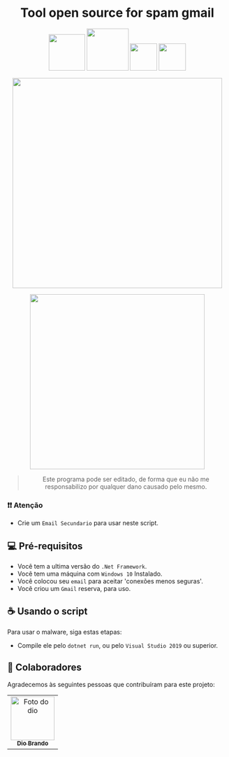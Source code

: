 <h1 align="center">Tool open source for spam gmail</h1>

<p align="center">
  <img src="https://img.shields.io/github/license/DioBruh/Flooding_Gmail"width="83">
  <img src="https://img.shields.io/github/issues/DioBruh/Flooding_Gmail"width="96">
  <img src="https://img.shields.io/github/stars/DioBruh/Flooding_Gmail"width="62">
  <img src="https://img.shields.io/github/stars/DioBruh/Flooding_Gmail"width="62">
</p>

<p align="center">
  <img src="https://camo.githubusercontent.com/71b837571c48af3aa60a73dbc9d5936aa359d78efbfa8a6743cbbbc16b80ef4d/68747470733a2f2f63646e2e646973636f72646170702e636f6d2f6174746163686d656e74732f3830353930323039333930363630383138362f3830353931333937323533353539303932322f74656e6f722e676966"width="480px">
</p>


<p align="center"> 
  <img src="https://programadorviking.com.br/wp-content/uploads/2020/11/Os-Melhores-Sites-Para-Desafios-de-Programacao-380x249.jpg"width="400">
</p>

<div align="center">

  > Este programa pode ser editado, de forma que eu não me responsabilizo por qualquer dano causado pelo mesmo.
</div>

### ❗❗ Atenção
* Crie um `Email Secundario` para usar neste script.

## 💻 Pré-requisitos
* Você tem a ultima versão do `.Net Framework`.
* Você tem uma máquina com `Windows 10` Instalado.
* Você colocou seu `email` para aceitar 'conexões menos seguras'.
* Você criou um `Gmail` reserva, para uso.

## ☕ Usando o script

Para usar o malware, siga estas etapas:
* Compile ele pelo `dotnet run`, ou pelo `Visual Studio 2019` ou superior. 


## 🤝 Colaboradores
Agradecemos às seguintes pessoas que contribuíram para este projeto:

<table>
    <td align="center">
      <a href="#">
        <img src="https://i.pinimg.com/564x/c5/26/ab/c526aba6af654384806af7c8dbbfcef1.jpg" width="100px;" alt="Foto do dio"/><br>
        <sub>
          <b>Dio Brando</b>
        </sub>
      </a>
    </td>
  </tr>
</table>

